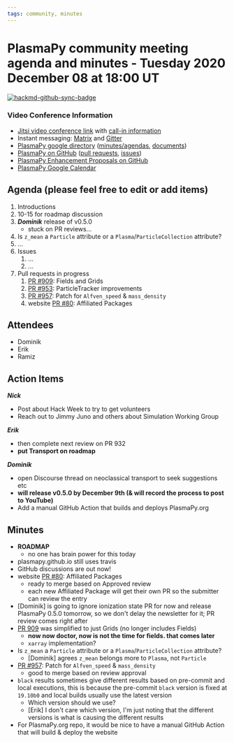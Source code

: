 ```yaml
---
tags: community, minutes
---
```


# PlasmaPy community meeting agenda and minutes - Tuesday 2020 December 08 at 18:00 UT

[![hackmd-github-sync-badge](https://hackmd.io/Zf-lGpKGQqm6uBwPWttdhA/badge)](https://hackmd.io/Zf-lGpKGQqm6uBwPWttdhA)

### Video Conference Information
* [Jitsi video conference link](https://meet.jit.si/plasmapy) with [call-in information](https://meet.jit.si/static/dialInInfo.html?room=plasmapy) 
* Instant messaging: [Matrix](https://app.element.io/#/room/#plasmapy:openastronomy.org) and [Gitter](https://gitter.im/PlasmaPy/Lobby)
* [PlasmaPy google directory](https://drive.google.com/drive/folders/0ByPG8nie6fTPMEIxTlZLZjdjYms?usp=sharing) ([minutes/agendas](https://drive.google.com/drive/folders/0ByPG8nie6fTPV1FQUEkzMTgtRTg?usp=sharing), [documents](https://drive.google.com/drive/folders/0ByPG8nie6fTPYzk2TEhTa1N6R0U?usp=sharing))
* [PlasmaPy on GitHub](https://github.com/PlasmaPy/plasmapy) ([pull requests](https://github.com/PlasmaPy/plasmapy/pulls), [issues](https://github.com/PlasmaPy/plasmapy/issues))
* [PlasmaPy Enhancement Proposals on GitHub](https://github.com/PlasmaPy/PlasmaPy-PLEPs) 
* [PlasmaPy Google Calendar](https://calendar.google.com/calendar?cid=bzVsb3ZkcW0zaWxsam00ZTlrMDd2cmw5bWdAZ3JvdXAuY2FsZW5kYXIuZ29vZ2xlLmNvbQ)

## Agenda (please feel free to edit or add items)

1. Introductions
2. 10-15 for roadmap discussion
3. ***Dominik*** release of v0.5.0
    * stuck on PR reviews...
4. Is `z_mean` a `Particle` attribute or a `Plasma`/`ParticleCollection` attribute?
5. ...
6. Issues
    1. ...
    2. ...
7. Pull requests in progress 
    1. [PR #909](https://github.com/PlasmaPy/PlasmaPy/pull/909): Fields and Grids
    2. [PR #953](https://github.com/PlasmaPy/PlasmaPy/pull/953): ParticleTracker improvements
    3. [PR #957](https://github.com/PlasmaPy/PlasmaPy/pull/957): Patch for `Alfven_speed` & `mass_density`
    4. website [PR #80](https://github.com/PlasmaPy/plasmapy.github.io/pull/80): Affiliated Packages
    
## Attendees

* Dominik
* Erik
* Ramiz

## Action Items

***Nick***
* Post about Hack Week to try to get volunteers
* Reach out to Jimmy Juno and others about Simulation Working Group

***Erik***
* then complete next review on PR 932
* **put Transport on roadmap**

***Dominik***
* open Discourse thread on neoclassical transport to seek suggestions etc
* **will release v0.5.0 by December 9th (& will record the process to post to YouTube)**
* Add a manual GitHub Action that builds and deploys PlasmaPy.org

## Minutes

* **ROADMAP**
    * no one has brain power for this today
* plasmapy.github.io still uses travis 
* GitHub discussions are out now!
* website [PR #80](https://github.com/PlasmaPy/plasmapy.github.io/pull/80): Affiliated Packages
    * ready to merge based on Approved review
    * each new Affiliated Package will get their own PR so the submitter can review the entry
* [Dominik] is going to ignore ionization state PR for now and release PlasmaPy 0.5.0 tomorrow, so we don't delay the newsletter for it; PR review comes right after
* [PR 909](https://github.com/PlasmaPy/PlasmaPy/pull/909) was simplified to just Grids (no longer includes Fields)
    * **now now doctor, now is not the time for fields. that comes later**
    * `xarray` implementation?
* Is `z_mean` a `Particle` attribute or a `Plasma`/`ParticleCollection` attribute?
    * [Dominik] agrees `z_mean` belongs more to `Plasma`, not `Particle`
* [PR #957](https://github.com/PlasmaPy/PlasmaPy/pull/957): Patch for `Alfven_speed` & `mass_density`
    * good to merge based on review approval
* `black` results sometimes give different results based on pre-commit and local executions, this is because the pre-commit `black` version is fixed at `19.10b0` and local builds usually use the latest version
    * Which version should we use?
    * [Erik] I don't care which version, I'm just noting that the different versions is what is causing the different results
* For PlasmaPy.org repo, it would be nice to have a manual GitHub Action that will build & deploy the website
